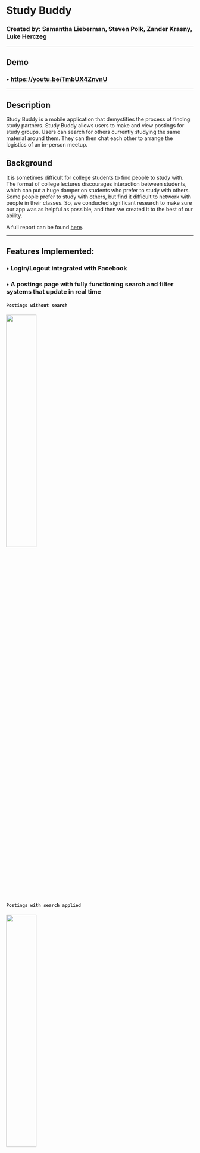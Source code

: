 # Study Buddy

### Created by: Samantha Lieberman, Steven Polk, Zander Krasny, Luke Herczeg
_______________________________________________________________________________________________________________________________________

## Demo
### • https://youtu.be/TmbUX4ZnvnU

_____________________________________________________________________________________________________________________________________

## Description
  Study Buddy is a mobile application that demystifies the process
  of finding study partners. Study Buddy allows users to make and
  view postings for study groups. Users can search
  for others currently studying the same material around
  them. They can then chat each other to arrange the
  logistics of an in-person meetup.
  
## Background
  It is sometimes difficult for college students to find people
  to study with. The format of college lectures discourages
  interaction between students, which can put a huge damper
  on students who prefer to study with others. Some people
  prefer to study with others, but find it difficult
  to network with people in their classes. So, we conducted
  significant research to make sure our app was as helpful as
  possible, and then we created it to the best of our ability.
  
  A full report can be found [here](https://docs.google.com/document/d/1ZAbStkv9YlEZ7WJG1THaraWf9WjApJeXX7JsUfNspGU/edit?usp=sharing "Full Report").
_______________________________________________________________________________________________________________________________________

## Features Implemented: 

### •	Login/Logout integrated with Facebook

### •	A postings page with fully functioning search and filter systems that update in real time

#### `Postings without search`
<img src = "https://cdn.discordapp.com/attachments/640652684248219699/672854596481187840/78938830_559975138119856_7349411237911855104_n.png" height = "40%" width = "40%">

#### `Postings with search applied`
<img src = "https://cdn.discordapp.com/attachments/640652684248219699/672854595147530270/76972848_735699116933141_3113288489970434048_n.png" height = "40%" width = "40%">

#### `Postings with filter applied`
<img src = "https://cdn.discordapp.com/attachments/640652684248219699/672854596124934144/78255999_2524415264321291_8417806115391143936_n.png" height = "40%" width = "40%" >

### • A post creation interface with fields that link to your profile information

#### `Initial post creation page`
<img src = "https://cdn.discordapp.com/attachments/640652684248219699/672854572884033556/77159517_484841195488303_7580121548019728384_n.png" height = "40%" width = "40%" >

#### `Class selection for post`
<img src = "https://cdn.discordapp.com/attachments/640652684248219699/672854582204039178/78567905_2566572733425486_8217837660769615872_n.png" height = "40%" width = "40%" >

#### `Post information filled in`
<img src = "https://cdn.discordapp.com/attachments/640652684248219699/672854583114072076/77257970_426109634965714_8304305235157843968_n.png" height = "40%" width = "40%" >

#### `Successful post confirmation`
<img src = "https://cdn.discordapp.com/attachments/640652684248219699/672854590030479361/76948663_471004803523180_964632333078495232_n.png" height = "40%" width = "40%" >

### •	A editable profile page with Facebook-integrated profile picture

#### `Profile screen`
<img src = "https://cdn.discordapp.com/attachments/640652684248219699/672854594073788446/78154272_2493797480903475_8834711770405797888_n.png" height = "40%" width = "40%" >

### •	A chat system for individual users to connect and decide times for meetings

#### `Conversations list`
<img src = "https://cdn.discordapp.com/attachments/640652684248219699/672854594535161876/78675454_346901509508613_349613078083534848_n.png" height = "40%" width = "40%">

#### `Chat screen with instant chat update`
<img src = "https://cdn.discordapp.com/attachments/640652684248219699/672862998951362635/IMG_1728.PNG" height = "40%" width = "40%">
